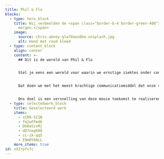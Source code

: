 ```yaml
---
title: Phil & Flo
blocks:
  - type: hero_block
    title: Wij verbeelden de <span class="border-b-4 border-green-400">wereld van
      morgen.</span>
    image:
      source: chris-abney-qlw70aoo8be-unsplash.jpg
      alt: Hond met rood kleed
  - type: content_block
    align: center
    content: >-
      ## Dit is de wereld van Phil & Flo


      Stel je eens een wereld voor waarin we ernstige ziektes onder controle hebben, waarin we schone lucht ademen en dat alle kinderen veilig naar school kunnen. Klinkt dat niet goed? Wij vinden van wel. En om dit te bereiken zetten we nu de stappen die nodig zijn. Wij helpen bedrijven in innovatieve sectoren, in de zorg, in het onderwijs, in de duurzame energie en in de duurzame food sector om hun verhaal bekend te maken onder het grote publiek.


      Dat doen we met het meest krachtige communicatiemiddel dat onze voorouders al gebruikten: visualisatie. Vroeger met grotschilderingen en nu met waanzinnige 3D animaties en video’s. 


      Ons doel is een versnelling van deze mooie toekomst te realiseren door jouw ideeën te verbeelden. Wij verbeelden de wereld van morgen. Wat doe jij voor de wereld van morgen?
  - type: selectedwork_block
    title: Geselecteerd werk
    items:
      - sCR0-5I1N
      - fm2wFFmdb
      - DG0aSzvMj
      - dD7nogK0Q
      - cc-ik-qqS
      - E9m0t0ALL
    more_items: true
id: xXIrpfv7c
---
```

